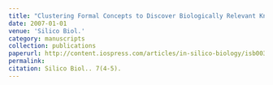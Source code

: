 ```yaml
---
title: "Clustering Formal Concepts to Discover Biologically Relevant Knowledge from Gene Expression Data"
date: 2007-01-01
venue: 'Silico Biol.'
category: manuscripts
collection: publications
paperurl: http://content.iospress.com/articles/in-silico-biology/isb00321
permalink: 
citation: Silico Biol.. 7(4-5).
---
```

